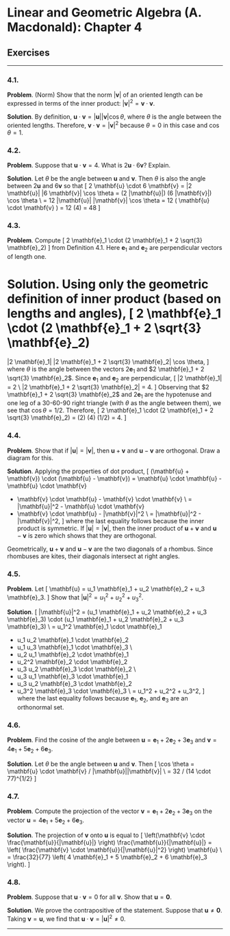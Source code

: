 Linear and Geometric Algebra (A. Macdonald): Chapter 4
======================================================

## Exercises
-------------------------------------------------------------------------------

### 4.1.

__Problem__. (Norm) Show that the norm $|\mathbf{v}|$ of an oriented length
can be expressed in terms of the inner product:
$|\mathbf{v}|^2 = \mathbf{v} \cdot \mathbf{v}$.

__Solution__. By definition, $\mathbf{u} \cdot \mathbf{v} =
|\mathbf{u}| |\mathbf{v}| \cos \theta$, where $\theta$ is the angle between the oriented lengths.
Therefore, $\mathbf{v} \cdot \mathbf{v} = |\mathbf{v}|^2$ because $\theta = 0$
in this case and $\cos \theta = 1$.

### 4.2.

__Problem__. Suppose that $\mathbf{u} \cdot \mathbf{v} = 4$. What is
$2 \mathbf{u} \cdot 6 \mathbf{v}$? Explain.

__Solution__. Let $\theta$ be the angle between $\mathbf{u}$ and $\mathbf{v}$.
Then $\theta$ is also the angle between $2 \mathbf{u}$ and $6 \mathbf{v}$ so
that
\[
2 \mathbf{u} \cdot 6 \mathbf{v}
= |2 \mathbf{u}| |6 \mathbf{v}| \cos \theta
= (2 |\mathbf{u}|) (6 |\mathbf{v}|) \cos \theta \\
= 12 |\mathbf{u}| |\mathbf{v}| \cos \theta
= 12 ( \mathbf{u} \cdot \mathbf{v} )
= 12 (4) = 48
\]

### 4.3.

__Problem__. Compute
\[
2 \mathbf{e}_1 \cdot (2 \mathbf{e}_1 + 2 \sqrt{3} \mathbf{e}_2)
\]
from Definition 4.1. Here $\mathbf{e}_1$ and $\mathbf{e}_2$ are perpendicular
vectors of length one.

__Solution__. Using only the geometric definition of inner product (based on
lengths and angles),
\[
2 \mathbf{e}_1 \cdot (2 \mathbf{e}_1 + 2 \sqrt{3} \mathbf{e}_2)
=
|2 \mathbf{e}_1| |2 \mathbf{e}_1 + 2 \sqrt{3} \mathbf{e}_2| \cos \theta,
\]
where $\theta$ is the angle between the vectors $2 \mathbf{e}_1$ and
$2 \mathbf{e}_1 + 2 \sqrt{3} \mathbf{e}_2$. Since $\mathbf{e}_1$ and
$\mathbf{e}_2$ are perpendicular,
\[
|2 \mathbf{e}_1| = 2 \\
|2 \mathbf{e}_1 + 2 \sqrt{3} \mathbf{e}_2| = 4.
\]
Observing that $2 \mathbf{e}_1 + 2 \sqrt{3} \mathbf{e}_2$ and $2 \mathbf{e}_1$
are the hypotenuse and one leg of a 30-60-90 right triangle (with $\theta$ as
the angle between them), we see that $\cos \theta = 1/2$. Therefore,
\[
2 \mathbf{e}_1 \cdot (2 \mathbf{e}_1 + 2 \sqrt{3} \mathbf{e}_2)
= (2) (4) (1/2) = 4.
\]

### 4.4.

__Problem__. Show that if $|\mathbf{u}| = |\mathbf{v}|$, then
$\mathbf{u} + \mathbf{v}$ and $\mathbf{u} - \mathbf{v}$ are orthogonal. Draw
a diagram for this.

__Solution__. Applying the properties of dot product,
\[
(\mathbf{u} + \mathbf{v}) \cdot (\mathbf{u} - \mathbf{v})
=   \mathbf{u} \cdot \mathbf{u} - \mathbf{u} \cdot \mathbf{v}
  + \mathbf{v} \cdot \mathbf{u} - \mathbf{v} \cdot \mathbf{v} \\
=   |\mathbf{u}|^2 - \mathbf{u} \cdot \mathbf{v}
  + \mathbf{v} \cdot \mathbf{u} - |\mathbf{v}|^2 \\
=   |\mathbf{u}|^2 - |\mathbf{v}|^2,
\]
where the last equality follows because the inner product is symmetric.
If $|\mathbf{u}| = |\mathbf{v}|$, then the inner product of
$\mathbf{u} + \mathbf{v}$ and $\mathbf{u} - \mathbf{v}$ is zero which shows
that they are orthogonal.

Geometrically, $\mathbf{u} + \mathbf{v}$ and $\mathbf{u} - \mathbf{v}$ are
the two diagonals of a rhombus. Since rhombuses are kites, their diagonals
intersect at right angles.

### 4.5.

__Problem__. Let
\[
\mathbf{u} = u_1 \mathbf{e}_1 + u_2 \mathbf{e}_2 + u_3 \mathbf{e}_3.
\]
Show that $|\mathbf{u}|^2 = u_1^2 + u_2^2 + u_3^2$.

__Solution__.
\[
|\mathbf{u}|^2
=       (u_1 \mathbf{e}_1 + u_2 \mathbf{e}_2 + u_3 \mathbf{e}_3)
  \cdot (u_1 \mathbf{e}_1 + u_2 \mathbf{e}_2 + u_3 \mathbf{e}_3) \\
=   u_1^2 \mathbf{e}_1 \cdot \mathbf{e}_1
  + u_1 u_2 \mathbf{e}_1 \cdot \mathbf{e}_2
  + u_1 u_3 \mathbf{e}_1 \cdot \mathbf{e}_3 \\
  + u_2 u_1 \mathbf{e}_2 \cdot \mathbf{e}_1
  + u_2^2 \mathbf{e}_2 \cdot \mathbf{e}_2
  + u_3 u_2 \mathbf{e}_3 \cdot \mathbf{e}_2 \\
  + u_3 u_1 \mathbf{e}_3 \cdot \mathbf{e}_1
  + u_3 u_2 \mathbf{e}_3 \cdot \mathbf{e}_2
  + u_3^2 \mathbf{e}_3 \cdot \mathbf{e}_3 \\
= u_1^2 + u_2^2 + u_3^2,
\]
where the last equality follows because $\mathbf{e}_1$, $\mathbf{e}_2$, and
$\mathbf{e}_3$ are an orthonormal set.

### 4.6.

__Problem__. Find the cosine of the angle between
$\mathbf{u} = \mathbf{e}_1 + 2 \mathbf{e}_2 + 3 \mathbf{e}_3$
and
$\mathbf{v} = 4 \mathbf{e}_1 + 5 \mathbf{e}_2 + 6 \mathbf{e}_3$.

__Solution__. Let $\theta$ be the angle between $\mathbf{u}$ and $\mathbf{v}$.
Then
\[
\cos \theta = \mathbf{u} \cdot \mathbf{v} / |\mathbf{u}||\mathbf{v}| \\
= 32 / (14 \cdot 77)^{1/2}
\]

### 4.7.

__Problem__. Compute the projection of the vector
$\mathbf{v} = \mathbf{e}_1 + 2 \mathbf{e}_2 + 3 \mathbf{e}_3$
on the vector
$\mathbf{u} = 4 \mathbf{e}_1 + 5 \mathbf{e}_2 + 6 \mathbf{e}_3$.

__Solution__. The projection of $\mathbf{v}$ onto $\mathbf{u}$ is equal to
\[
\left(\mathbf{v} \cdot \frac{\mathbf{u}}{|\mathbf{u}|} \right)
\frac{\mathbf{u}}{|\mathbf{u}|}
= \left( \frac{\mathbf{v} \cdot \mathbf{u}}{|\mathbf{u}|^2} \right)
\mathbf{u} \\
= \frac{32}{77}
  \left( 4 \mathbf{e}_1 + 5 \mathbf{e}_2 + 6 \mathbf{e}_3 \right).
\]

### 4.8.

__Problem__. Suppose that $\mathbf{u} \cdot \mathbf{v} = 0$ for all
$\mathbf{v}$. Show that $\mathbf{u} = \mathbf{0}$.

__Solution__. We prove the contrapositive of the statement. Suppose that
$\mathbf{u} \ne \mathbf{0}$. Taking $\mathbf{v} = \mathbf{u}$, we find that
$\mathbf{u} \cdot \mathbf{v} = |\mathbf{u}|^2 \ne 0$.

-------------------------------------------------------------------------------
